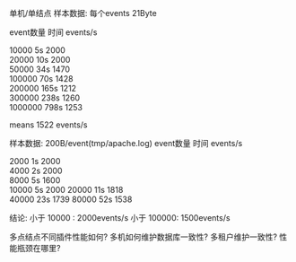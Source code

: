 单机/单结点 
样本数据: 每个events 21Byte

event数量        时间       events/s    

10000           5s          2000       
20000           10s         2000        
50000           34s         1470       
100000          70s         1428        
200000          165s        1212        
300000          238s        1260        
1000000         798s        1253        

means 1522 events/s


样本数据: 200B/event(tmp/apache.log)
event数量        时间       events/s 

2000            1s          2000       
4000            2s          2000       
8000            5s          1600       
10000           5s          2000
20000           11s         1818        
40000           23s         1739
80000           52s         1538


结论:
小于 10000 : 2000events/s
小于 100000: 1500events/s


多点结点不同插件性能如何?
多机如何维护数据库一致性? 
多租户维护一致性? 
性能瓶颈在哪里?  


